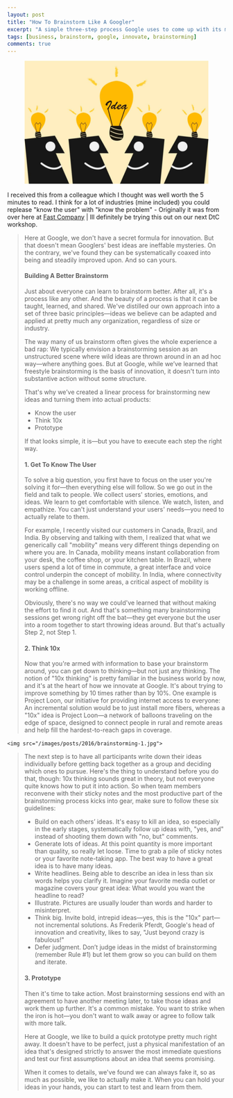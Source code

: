 ```yaml
---
layout: post
title: "How To Brainstorm Like A Googler"
excerpt: "A simple three-step process Google uses to come up with its most innovative ideas"
tags: [business, brainstorm, google, innovate, brainstorming]
comments: true 
---
```

<figure>
	<img src="/images/posts/2016/brainstorming.jpg">
</figure>

I received this from a colleague which I thought was well worth the 5 minutes to read. I think for a lot of industries (mine included) you could replease "know the user" with "know the problem" - Originally it was from over here at [Fast Company](http://www.fastcompany.com/3061059/your-most-productive-self/how-to-brainstorm-like-a-googler) | Ill definitely be trying this out on our next DtC workshop.

> Here at Google, we don't have a secret formula for innovation. But that doesn't mean Googlers' best ideas are ineffable mysteries. On the contrary, we've found they can be systematically coaxed into being and steadily improved upon. And so can yours.
> 
> #### Building A Better Brainstorm
>  
> Just about everyone can learn to brainstorm better. After all, it's a process like any other. And the beauty of a process is that it can be taught, learned, and shared. We've distilled our own approach into a set of three basic principles—ideas we believe can be adapted and applied at pretty much any organization, regardless of size or industry.
> 
> The way many of us brainstorm often gives the whole experience a bad rap: We typically envision a brainstorming session as an unstructured scene where wild ideas are thrown around in an ad hoc way—where anything goes. But at Google, while we’ve learned that freestyle brainstorming is the basis of innovation, it doesn't turn into substantive action without some structure.
> 
> That's why we’ve created a linear process for brainstorming new ideas and turning them into actual products:
>  * Know the user
>  * Think 10x
>  * Prototype
> 
> If that looks simple, it is—but you have to execute each step the right way.
>
> #### 1. Get To Know The User
> To solve a big question, you first have to focus on the user you're solving it for—then everything else will follow. So we go out in the field and talk to people. We collect users' stories, emotions, and ideas. We learn to get comfortable with silence. We watch, listen, and empathize. You can't just understand your users' needs—you need to actually relate to them.
>
> For example, I recently visited our customers in Canada, Brazil, and India. By observing and talking with them, I realized that what we generically call "mobility" means very different things depending on where you are. In Canada, mobility means instant collaboration from your desk, the coffee shop, or your kitchen table. In Brazil, where users spend a lot of time in commute, a great interface and voice control underpin the concept of mobility. In India, where connectivity may be a challenge in some areas, a critical aspect of mobility is working offline.
>
> Obviously, there's no way we could've learned that without making the effort to find it out. And that's something many brainstorming sessions get wrong right off the bat—they get everyone but the user into a room together to start throwing ideas around. But that's actually Step 2, not Step 1.
>
> #### 2. Think 10x
> Now that you're armed with information to base your brainstorm around, you can get down to thinking—but not just any thinking. The notion of "10x thinking" is pretty familiar in the business world by now, and it's at the heart of how we innovate at Google. It's about trying to improve something by 10 times rather than by 10%. One example is Project Loon, our initiative for providing internet access to everyone: An incremental solution would be to just install more fibers, whereas a "10x" idea is Project Loon—a network of balloons traveling on the edge of space, designed to connect people in rural and remote areas and help fill the hardest-to-reach gaps in coverage.
>
> <figure>
	<img src="/images/posts/2016/brainstorming-1.jpg">
> </figure>
>
> The next step is to have all participants write down their ideas individually before getting back together as a group and deciding which ones to pursue. Here's the thing to understand before you do that, though: 10x thinking sounds great in theory, but not everyone quite knows how to put it into action. So when team members reconvene with their sticky notes and the most productive part of the brainstorming process kicks into gear, make sure to follow these six guidelines:
> * Build on each others’ ideas. It's easy to kill an idea, so especially in the early stages, systematically follow up ideas with, "yes, and" instead of shooting them down with "no, but" comments.
> * Generate lots of ideas. At this point quantity is more important than quality, so really let loose. Time to grab a pile of sticky notes or your favorite note-taking app. The best way to have a great idea is to have many ideas.
> * Write headlines. Being able to describe an idea in less than six words helps you clarify it. Imagine your favorite media outlet or magazine covers your great idea: What would you want the headline to read?
> * Illustrate. Pictures are usually louder than words and harder to misinterpret.
> * Think big. Invite bold, intrepid ideas—yes, this is the "10x" part—not incremental solutions. As Frederik Pferdt, Google's head of innovation and creativity, likes to say, "Just beyond crazy is fabulous!"
> * Defer judgment. Don’t judge ideas in the midst of brainstorming (remember Rule #1) but let them grow so you can build on them and iterate.
>
> #### 3. Prototype
> Then it's time to take action. Most brainstorming sessions end with an agreement to have another meeting later, to take those ideas and work them up further. It's a common mistake. You want to strike when the iron is hot—you don't want to walk away or agree to follow talk with more talk.
>
> Here at Google, we like to build a quick prototype pretty much right away. It doesn't have to be perfect, just a physical manifestation of an idea that's designed strictly to answer the most immediate questions and test our first assumptions about an idea that seems promising.
>
> When it comes to details, we've found we can always fake it, so as much as possible, we like to actually make it. When you can hold your ideas in your hands, you can start to test and learn from them.

